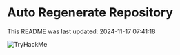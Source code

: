# Auto Regenerate Repository

This README was last updated: 2024-11-17 07:41:18

 ![TryHackMe](https://tryhackme.com/badge/533634)